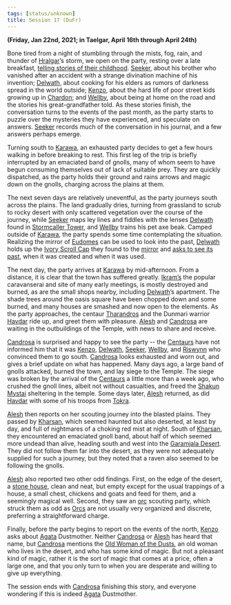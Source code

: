 ```yaml
---
tags: [status/unknown]
title: Session 17 (DuFr)
---
```



**(Friday, Jan 22nd, 2021; in Taelgar, April 16th through April 24th)**

Bone tired from a night of stumbling through the mists, fog, rain, and thunder of [Hralgar](<../../../people/giants/hralgar.md>)’s storm, we open on the party, resting over a late breakfast, [telling stories of their childhood](https://www.youtube.com/watch?v=j6k6EcUUBuQ). [Seeker](<../../../people/pcs/dunmar-fellowship/seeker.md>), about his brother who vanished after an accident with a strange divination machine of his invention; [Delwath](<../../../people/pcs/dunmar-fellowship/delwath.md>), about cooking for his elders as rumors of darkness spread in the world outside; [Kenzo](<../../../people/pcs/dunmar-fellowship/kenzo.md>), about the hard life of poor street kids growing up in [Chardon](<../../../gazetteer/west-coast/chardonian-empire/chardon/chardon.md>); and [Wellby](<../../../people/pcs/dunmar-fellowship/wellby.md>), about being at home on the road and the stories his great-grandfather told. As these stories finish, the conversation turns to the events of the past month, as the party starts to puzzle over the mysteries they have experienced, and speculate on answers. [Seeker](<../../../people/pcs/dunmar-fellowship/seeker.md>) records much of the conversation in his journal, and a few answers perhaps emerge.

Turning south to [Karawa](<../../../gazetteer/greater-dunmar/realms/dunmar/eastern-dunmar/karawa.md>), an exhausted party decides to get a few hours walking in before breaking to rest. This first leg of the trip is briefly interrupted by an emaciated band of gnolls, many of whom seem to have begun consuming themselves out of lack of suitable prey. They are quickly dispatched, as the party holds their ground and rains arrows and magic down on the gnolls, charging across the plains at them.

The next seven days are relatively uneventful, as the party journeys south across the plains. The land gradually dries, turning from grassland to scrub to rocky desert with only scattered vegetation over the course of the journey, while [Seeker](<../../../people/pcs/dunmar-fellowship/seeker.md>) maps ley lines and fiddles with the lenses [Delwath](<../../../people/pcs/dunmar-fellowship/delwath.md>) found in [Stormcaller Tower](<../../../gazetteer/greater-dunmar/dunmari-basin/stormcaller-tower.md>), and [Wellby](<../../../people/pcs/dunmar-fellowship/wellby.md>) trains his pet axe beak. Camped outside of [Karawa](<../../../gazetteer/greater-dunmar/realms/dunmar/eastern-dunmar/karawa.md>), the party spends some time contemplating the situation. Realizing the mirror of [Eudomes](<../../../people/historical-figures/eudomes.md>) can be used to look into the past, [Delwath](<../../../people/pcs/dunmar-fellowship/delwath.md>) holds up the [Ivory Scroll Cap](<../treasure/treasure-from-raven-s-hold/ivory-scroll-cap.md>) they found to the [mirror](<../treasure/treasure-from-stormcaller-tower/the-mirror-of-the-past.md>) and [asks to see its past](<../mirror-visions/ivory-scroll-cap-vision.md>), when it was created and when it was used.

The next day, the party arrives at [Karawa](<../../../gazetteer/greater-dunmar/realms/dunmar/eastern-dunmar/karawa.md>) by mid-afternoon. From a distance, it is clear that the town has suffered greatly. [Ikram’s](<../../../gazetteer/greater-dunmar/realms/dunmar/eastern-dunmar/ikrams.md>) the popular caravanserai and site of many early meetings, is mostly destroyed and burned, as are the small shops nearby, including [Delwath](<../../../people/pcs/dunmar-fellowship/delwath.md>)’s apartment. The shade trees around the oasis square have been chopped down and some burned, and many houses are smashed and now open to the elements. As the party approaches, the centaur [Tharandros](<../../../people/other-nonhumans/tharandros.md>) and the Dunmari warrior [Havdar](<../../../people/dunmari/havdar.md>) ride up, and greet them with pleasure. [Alesh](<../../../people/dunmari/alesh.md>) and [Candrosa](<../../../people/dunmari/candrosa.md>) are waiting in the outbuildings of the Temple, with news to share and receive.

[Candrosa](<../../../people/dunmari/candrosa.md>) is surprised and happy to see the party -- the [Centaurs](<../../../species/children-of-the-divine/centaurs/centaurs.md>) have not informed him that it was [Kenzo](<../../../people/pcs/dunmar-fellowship/kenzo.md>), [Delwath](<../../../people/pcs/dunmar-fellowship/delwath.md>), [Seeker](<../../../people/pcs/dunmar-fellowship/seeker.md>), [Wellby](<../../../people/pcs/dunmar-fellowship/wellby.md>), and [Riswynn](<../../../people/pcs/dunmar-fellowship/riswynn.md>) who convinced them to go south. [Candrosa](<../../../people/dunmari/candrosa.md>) looks exhausted and worn out, and gives a brief update on what has happened. Many days ago, a large band of gnolls attacked, burned the town, and lay siege to the Temple. The siege was broken by the arrival of the [Centaurs](<../../../species/children-of-the-divine/centaurs/centaurs.md>) a little more than a week ago, who crushed the gnoll lines, albeit not without casualties, and freed the [Shakun Mystai](<../../../groups/dunmari-mystery-cults/shakun-mystai.md>) sheltering in the temple. Some days later, [Alesh](<../../../people/dunmari/alesh.md>) returned, as did [Havdar](<../../../people/dunmari/havdar.md>) with some of his troops from [Tokra](<../../../gazetteer/greater-dunmar/realms/dunmar/central-dunmar/tokra/tokra.md>). 

[Alesh](<../../../people/dunmari/alesh.md>) then reports on her scouting journey into the blasted plains. They passed by [Kharsan](<../../../gazetteer/greater-dunmar/dunmari-basin/kharsan.md>), which seemed haunted but also deserted, at least by day, and full of nightmares of a choking red mist at night. South of [Kharsan](<../../../gazetteer/greater-dunmar/dunmari-basin/kharsan.md>), they encountered an emaciated gnoll band, about half of which seemed more undead than alive, heading south and west into the [Garamjala Desert](<../../../gazetteer/greater-dunmar/garamjala-plateau/garamjala-desert.md>). They did not follow them far into the desert, as they were not adequately supplied for such a journey, but they noted that a raven also seemed to be following the gnolls. 

[Alesh](<../../../people/dunmari/alesh.md>) also reported two other odd findings. First, on the edge of the desert, a [stone house](<../../../gazetteer/greater-dunmar/dunmari-basin/pava-and-avaras-house.md>), clean and neat, but empty except for the usual trappings of a house, a small chest, chickens and goats and feed for them, and a seemingly magical well. Second, they saw an [orc](<../../../species/children-of-the-embodied-gods/orcs/orcs.md>) scouting party, which struck them as odd as [Orcs](<../../../species/children-of-the-embodied-gods/orcs/orcs.md>) are not usually very organized and discrete, preferring a straightforward charge. 

Finally, before the party begins to report on the events of the north, [Kenzo](<../../../people/pcs/dunmar-fellowship/kenzo.md>) asks about [Agata](<../../../people/fey/agata.md>) Dustmother. Neither [Candrosa](<../../../people/dunmari/candrosa.md>) or [Alesh](<../../../people/dunmari/alesh.md>) has heard that name, but [Candrosa](<../../../people/dunmari/candrosa.md>) mentions the [Old Woman of the Dusts](<../../../people/fey/agata.md>), an old woman who lives in the desert, and who has some kind of magic. But not a pleasant kind of magic, rather it is the sort of magic that comes at a price, often a large one, and that you only turn to when you are desperate and willing to give up everything. 

The session ends with [Candrosa](<../../../people/dunmari/candrosa.md>) finishing this story, and everyone wondering if this is indeed [Agata](<../../../people/fey/agata.md>) Dustmother.

